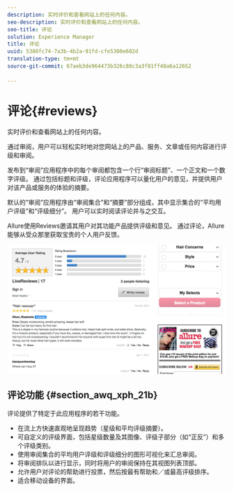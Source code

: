 ```yaml
---
description: 实时评价和查看网站上的任何内容。
seo-description: 实时评价和查看网站上的任何内容。
seo-title: 评论
solution: Experience Manager
title: 评论
uuid: 5386fc74-7a3b-4b2a-91fd-cfe5300e602d
translation-type: tm+mt
source-git-commit: 67aeb3de964473b326c88c3a3f81ff48a6a12652

---
```



# 评论{#reviews}

实时评价和查看网站上的任何内容。

通过审阅，用户可以轻松实时地对您网站上的产品、服务、文章或任何内容进行评级和审阅。

发布到“审阅”应用程序中的每个审阅都包含一个行“审阅标题”、一个正文和一个数字评级。 通过包括标题和评级，评论应用程序可以量化用户的意见，并提供用户对该产品或服务的体验的摘要。

默认的“审阅”应用程序由“审阅集合”和“摘要”部分组成，其中显示集合的“平均用户评级”和“评级细分”。 用户可以实时阅读评论并与之交互。

Allure使用Reviews邀请其用户对其功能产品提供评级和意见。 通过评论，Allure能够从受众那里获取宝贵的个人用户反馈。

![](assets/ReviewsAllure.png)

## 评论功能 {#section_awq_xph_21b}

评论提供了特定于此应用程序的若干功能。

* 在流上方快速直观地呈现趋势（星级和平均评级摘要）。
* 可自定义的评级界面，包括星级数量及其图像、评级子部分（如“正反”）和多个评级类别。
* 使用审阅集合的平均用户评级和评级细分的图形可视化来汇总审阅。
* 将审阅排队以进行显示，同时将用户的审阅保持在其视图列表顶部。
* 允许用户对评论的帮助进行投票，然后按最有帮助和／或最高评级排序。
* 适合移动设备的界面。

